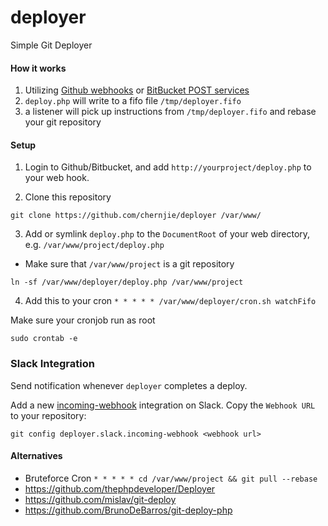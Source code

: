 deployer
========

Simple Git Deployer

#### How it works

1. Utilizing [Github webhooks](https://developer.github.com/webhooks/) or [BitBucket POST services](https://confluence.atlassian.com/display/BITBUCKET/POST+hook+management)
2. `deploy.php` will write to a fifo file `/tmp/deployer.fifo`
3. a listener will pick up instructions from `/tmp/deployer.fifo` and rebase your git repository

#### Setup

1. Login to Github/Bitbucket, and add `http://yourproject/deploy.php` to your web hook.

2. Clone this repository
```shell
git clone https://github.com/chernjie/deployer /var/www/
```

3. Add or symlink `deploy.php` to the `DocumentRoot` of your web directory, e.g. `/var/www/project/deploy.php`
 * Make sure that `/var/www/project` is a git repository
```shell
ln -sf /var/www/deployer/deploy.php /var/www/project
```

4. Add this to your cron
`* * * * * /var/www/deployer/cron.sh watchFifo`

Make sure your cronjob run as root
```shell
sudo crontab -e
```

### Slack Integration

Send notification whenever `deployer` completes a deploy.

Add a new [incoming-webhook](https://my.slack.com/services/new/incoming-webhook) integration on Slack. Copy the `Webhook URL` to your repository:

```shell
git config deployer.slack.incoming-webhook <webhook url>
```

#### Alternatives

* Bruteforce Cron `* * * * * cd /var/www/project && git pull --rebase`
* https://github.com/thephpdeveloper/Deployer
* https://github.com/mislav/git-deploy
* https://github.com/BrunoDeBarros/git-deploy-php
